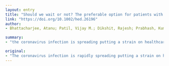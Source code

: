 ```yaml
---
layout: entry
title: "Should we wait or not? The preferable option for patients with stage IV oral cancer in COVID-19 pandemic"
link: "https://doi.org/10.1002/hed.26196"
author:
- Bhattacharjee, Atanu; Patil, Vijay M.; Dikshit, Rajesh; Prabhash, Kumar; Singh, Arjun; Chaturvedi, Pankaj

summary:
- "the coronavirus infection is spreading putting a strain on healthcare services across the globe. Stage IV oral cancer patients that did not receive treatment had progression of disease and an increased mortality rate. Patients that received treatment and got affected with COVID-19 had a far worse impact and higher mortality rate than all other groups. Isolation and deferring treatment is an advisable strategy based on this model."

original:
- "The coronavirus infection is rapidly spreading putting a strain on healthcare services across the globe. Oral cancer patients are susceptible often immunosuppressed due to the disease and/or the treatment received. METHODS: We performed a simulationof the currently available data using a multi state and hazards model to provide an objective model for counseling and decision making for healthcare workers. RESULTS: Stage IV oral cancer patients that did not receive treatment had progression of disease and an increased mortality rate than patients that receive treatment but did not contract COVID-19. The patients that received treatment and got affected with COVID-19 had a far worse impact and higher mortality rate than all other groups. CONCLUSION: Isolation and deferring treatment for stage IV oral cancer patients, so as to avoid hospital visits and contration of COVID-19, is an advisable strategy based on this model. This article is protected by copyright. All rights reserved."
---
```


